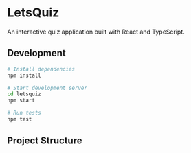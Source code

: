 # LetsQuiz

An interactive quiz application built with React and TypeScript.

## Development

```bash
# Install dependencies
npm install

# Start development server
cd letsquiz
npm start

# Run tests
npm test
```

## Project Structure
